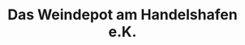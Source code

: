 ---
title: "Das Weindepot am Handelshafen e.K."
url: /wilhelmshaven/das-weindepot-am-handelshafen-e-k/
shop: Wein
---